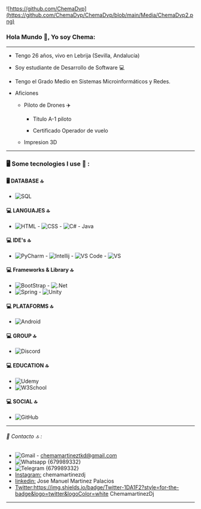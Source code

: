 ![https://github.com/ChemaDvp](https://github.com/ChemaDvp/ChemaDvp/blob/main/Media/ChemaDvp2.png)

### Hola Mundo 👋, Yo soy Chema:

***

* Tengo 26 años, vivo en Lebrija (Sevilla, Andalucía)

* Soy estudiante de Desarrollo de Software 💻

* Tengo el Grado Medio en Sistemas Microinformáticos y Redes.

* Aficiones
  
  * Piloto de Drones ✈️
    
    * Titulo A-1 piloto
    
    * Certificado Operador de vuelo
  
  * Impresion 3D

---

### 🖥️ Some tecnologies I use 🎯 :
#### 🖥️ DATABASE 🔝
- ![SQL](https://img.shields.io/badge/MySQL-005C84?style=for-the-badge&logo=mysql&logoColor=white)

#### 💻 LANGUAJES 🔝
- ![HTML](https://img.shields.io/badge/HTML5-E34F26?style=for-the-badge&logo=html5&logoColor=white) - ![CSS](https://img.shields.io/badge/CSS3-1572B6?style=for-the-badge&logo=css3&logoColor=white) - ![C#](https://img.shields.io/badge/C%23-239120?style=for-the-badge&logo=c-sharp&logoColor=white) - Java

#### 💻 IDE's 🔝
- ![PyCharm](https://img.shields.io/badge/PyCharm-000000.svg?&style=for-the-badge&logo=PyCharm&logoColor=white) - ![Intellij](https://img.shields.io/badge/IntelliJ_IDEA-000000.svg?style=for-the-badge&logo=intellij-idea&logoColor=white) - ![VS Code](https://img.shields.io/badge/VSCode-0078D4?style=for-the-badge&logo=visual%20studio%20code&logoColor=white) - ![VS](https://img.shields.io/badge/Visual_Studio-5C2D91?style=for-the-badge&logo=visual%20studio&logoColor=white)

#### 💻 Frameworks & Library 🔝
- ![BootStrap](https://img.shields.io/badge/Bootstrap-563D7C?style=for-the-badge&logo=bootstrap&logoColor=white) - ![.Net](https://img.shields.io/badge/.NET-512BD4?style=for-the-badge&logo=dotnet&logoColor=white)
- ![Spring]( 	https://img.shields.io/badge/Spring-6DB33F?style=for-the-badge&logo=spring&logoColor=white) - ![Unity](https://img.shields.io/badge/Unity-100000?style=for-the-badge&logo=unity&logoColor=white)

#### 💻 PLATAFORMS 🔝
- ![Android](https://img.shields.io/badge/Android-3DDC84?style=for-the-badge&logo=android&logoColor=white)


#### 💻 GROUP 🔝
- ![Discord]()

#### 💻 EDUCATION 🔝
- ![Udemy](https://img.shields.io/badge/Udemy-EC5252?style=for-the-badge&logo=Udemy&logoColor=white)
- ![W3School](https://img.shields.io/badge/W3Schools-04AA6D?style=for-the-badge&logo=W3Schools&logoColor=white)

#### 💻 SOCIAL 🔝
- ![GitHub](https://img.shields.io/badge/GitHub-100000?style=for-the-badge&logo=github&logoColor=white)
---

###### 📱 Contacto 🔝 :

- ![Gmail](https://img.shields.io/badge/Gmail-D14836?style=for-the-badge&logo=gmail&logoColor=white) - chemamartineztkd@gmail.com
- ![Whatsapp](https://img.shields.io/badge/WhatsApp-25D366?style=for-the-badge&logo=whatsapp&logoColor=white) {679989332}
- ![Telegram](https://img.shields.io/badge/Telegram-2CA5E0?style=for-the-badge&logo=telegram&logoColor=white) {679989332}
- [Instagram:](https://img.shields.io/badge/Instagram-E4405F?style=for-the-badge&logo=instagram&logoColor=white) chemamartinezdj
- [linkedin:](https://img.shields.io/badge/LinkedIn-0077B5?style=for-the-badge&logo=linkedin&logoColor=white) Jose Manuel Martinez Palacios
- [Twitter:](https://img.shields.io/badge/Twitter-1DA1F2?style=for-the-badge&logo=twitter&logoColor=white)https://img.shields.io/badge/Twitter-1DA1F2?style=for-the-badge&logo=twitter&logoColor=white ChemamartinezDj

---

